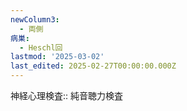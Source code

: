 ```yaml
---
newColumn3:
  - 両側
病巣:
  - Heschl回
lastmod: '2025-03-02'
last_edited: 2025-02-27T00:00:00.000Z
---
```


神経心理検査:: 純音聴力検査
